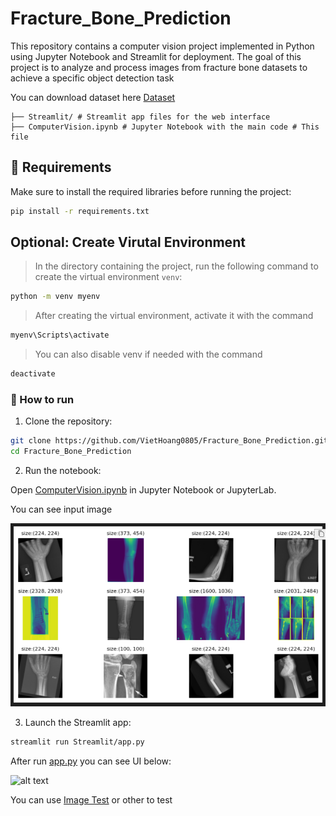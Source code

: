 # Fracture_Bone_Prediction

This repository contains a computer vision project implemented in Python using Jupyter Notebook and Streamlit for deployment. The goal of this project is to analyze and process images from fracture bone datasets to achieve a specific object detection task 


You can download dataset here [Dataset](https://drive.google.com/drive/folders/1h5lIBfUuc8mnh2PIxwXOUJloqk4ciSMj?usp=sharing)

```
├── Streamlit/ # Streamlit app files for the web interface 
├── ComputerVision.ipynb # Jupyter Notebook with the main code # This file
```

## 📌 Requirements

Make sure to install the required libraries before running the project:

```bash
pip install -r requirements.txt
```

## Optional: Create Virutal Environment

> In the directory containing the project, run the following command to create the virtual environment `venv`:

```bash
python -m venv myenv
```

> After creating the virtual environment, activate it with the command

```bash
myenv\Scripts\activate
```

> You can also disable venv if needed with the command

```bash
deactivate
```

### :rocket: How to run

1. Clone the repository:
``` bash
git clone https://github.com/VietHoang0805/Fracture_Bone_Prediction.git
cd Fracture_Bone_Prediction
```

2. Run the notebook:

Open [ComputerVision.ipynb](ComputerVision.ipynb) in Jupyter Notebook or JupyterLab.

You can see input image

![alt text](Images/Untitled.png "Title")

3. Launch the Streamlit app:
``` bash
streamlit run Streamlit/app.py
```
After run [app.py](Streamlit/app.py "Streamlit") you can see UI below:

![alt text](/Images/UIStreamlit.png "Streamlit")

You can use [Image Test](Images/Test) or other to test